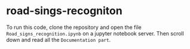 # road-sings-recogniton

To run this code, clone the repository and open the file `Road_signs_recognition.ipynb` on a jupyter notebook server. Then scroll down and read all the `Documentation part`.
